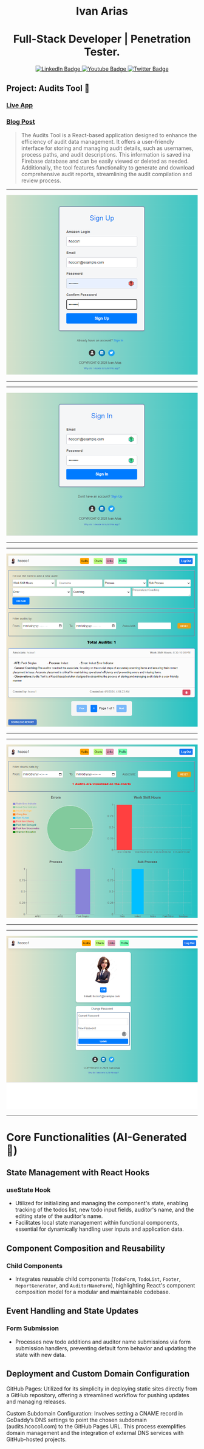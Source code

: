 <div align="center"><h1>Ivan Arias</h1></div>
<div align="center"><h1>Full-Stack Developer | Penetration Tester.</h1></div>

<div id="badges" align="center">
  <a href="https://www.linkedin.com/in/arias-ivan-hcoco1/">
    <img src="https://img.shields.io/badge/LinkedIn-blue?style=for-the-badge&logo=linkedin&logoColor=white" alt="LinkedIn Badge"/>
  </a>
  <a href="https://www.youtube.com/channel/UCban0ilP3jBC9rdmL-fPy_Q">
    <img src="https://img.shields.io/badge/YouTube-red?style=for-the-badge&logo=youtube&logoColor=white" alt="Youtube Badge"/>
  </a>
  <a href="https://twitter.com/hcoco1">
    <img src="https://img.shields.io/badge/Twitter-blue?style=for-the-badge&logo=twitter&logoColor=white" alt="Twitter Badge"/>
  </a>
</div>  


## Project: Audits Tool 🔧

### <a href="https://www.audits.hcoco1.com/" target="_blank">Live App</a>

### <a href="https://www.hcoco1.com/blog/2024-03-13-audits-tool" target="_blank">Blog Post</a>

>The Audits Tool is a React-based application designed to enhance the efficiency of audit data management. It offers a user-friendly interface for storing and managing audit details, such as usernames, process paths, and audit descriptions. This information is saved ina Firebase database and can be easily viewed or deleted as needed. Additionally, the tool features functionality to generate and download comprehensive audit reports, streamlining the audit compilation and review process.

---

![alt text](https://github.com/hcoco1/todo-list-local-storage/blob/main/audit_tool_1.png?raw=true)

---

---

![alt text](https://github.com/hcoco1/todo-list-local-storage/blob/main/audit_tool_2.png?raw=true)

---

---

![alt text](https://github.com/hcoco1/todo-list-local-storage/blob/main/audit_tool_3.png?raw=true)

---

---

![alt text](https://github.com/hcoco1/todo-list-local-storage/blob/main/audit_tool_4.png?raw=true)

---

---

![alt text](https://github.com/hcoco1/todo-list-local-storage/blob/main/audit_tool_5.png?raw=true)

---

# Core Functionalities (AI-Generated 🤖)

## State Management with React Hooks

### useState Hook

- Utilized for initializing and managing the component's state, enabling tracking of the todos list, new todo input fields, auditor's name, and the editing state of the auditor's name.
- Facilitates local state management within functional components, essential for dynamically handling user inputs and application data.

## Component Composition and Reusability

### Child Components

- Integrates reusable child components (`TodoForm`, `TodoList`, `Footer`, `ReportGenerator`, and `AuditorNameForm`), highlighting React's component composition model for a modular and maintainable codebase.

## Event Handling and State Updates

### Form Submission

- Processes new todo additions and auditor name submissions via form submission handlers, preventing default form behavior and updating the state with new data.


## Deployment and Custom Domain Configuration

GitHub Pages: Utilized for its simplicity in deploying static sites directly from a GitHub repository, offering a streamlined workflow for pushing updates and managing releases.

Custom Subdomain Configuration: Involves setting a CNAME record in GoDaddy’s DNS settings to point the chosen subdomain (audits.hcoco1.com) to the GitHub Pages URL. This process exemplifies domain management and the integration of external DNS services with GitHub-hosted projects.


